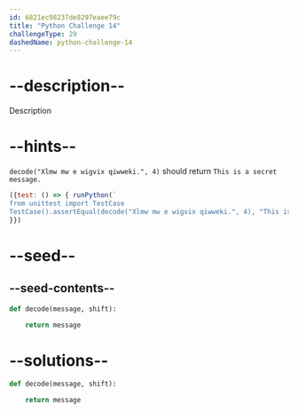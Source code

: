 ```yaml
---
id: 6821ec98237de8297eaee79c
title: "Python Challenge 14"
challengeType: 29
dashedName: python-challenge-14
---
```


# --description--

Description

# --hints--

`decode("Xlmw mw e wigvix qiwweki.", 4)` should return `This is a secret message.`

```js
({test: () => { runPython(`
from unittest import TestCase
TestCase().assertEqual(decode("Xlmw mw e wigvix qiwweki.", 4), "This is a secret message.")`)
}})
```

# --seed--

## --seed-contents--

```py
def decode(message, shift):

    return message
```

# --solutions--

```py
def decode(message, shift):

    return message
```
